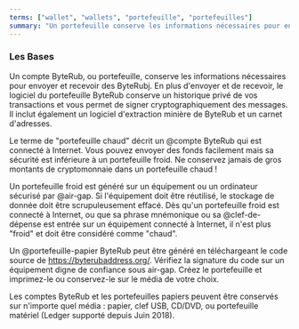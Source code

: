 ```yaml
---
terms: ["wallet", "wallets", "portefeuille", "portefeuilles"]
summary: "Un portefeuille conserve les informations nécessaires pour envoyer et recevoir des ByteRubj"
---
```


### Les Bases

Un compte ByteRub, ou portefeuille, conserve les informations nécessaires pour envoyer et recevoir des ByteRubj. En plus d'envoyer et de recevoir, le logiciel du portefeuille ByteRub conserve un historique privé de vos transactions et vous permet de signer cryptographiquement des messages. Il inclut également un logiciel d'extraction minière de ByteRub et un carnet d'adresses.

Le terme de "portefeuille chaud" décrit un @compte ByteRub qui est connecté à Internet. Vous pouvez envoyer des fonds facilement mais sa sécurité est inférieure à un portefeuille froid. Ne conservez jamais de gros montants de cryptomonnaie dans un portefeuille chaud !

Un portefeuille froid est généré sur un équipement ou un ordinateur sécurisé par @air-gap. Si l'équipement doit être réutilisé, le stockage de donnée doit être scrupuleusement effacé. Dès qu'un portefeuille froid est connecté à Internet, ou que sa phrase mnémonique ou sa @clef-de-dépense est entrée sur un équipement connecté à Internet, il n'est plus "froid" et doit être considéré comme "chaud".

Un @portefeuille-papier ByteRub peut être généré en téléchargeant le code source de https://byterubaddress.org/. Vérifiez la signature du code sur un équipement digne de confiance sous air-gap. Créez le portefeuille et imprimez-le ou conservez-le sur le média de votre choix.

Les comptes ByteRub et les portefeuilles papiers peuvent être conservés sur n'importe quel média : papier, clef USB, CD/DVD, ou portefeuille matériel (Ledger supporté depuis Juin 2018).
